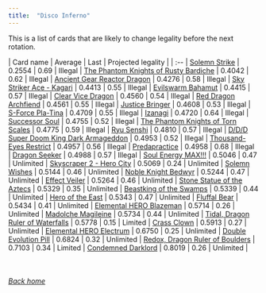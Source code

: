 ```yaml
---
title:  "Disco Inferno"
---
```


This is a list of cards that are likely to change legality before the next rotation.

| Card name | Average | Last | Projected legality |
| :-- |
[Solemn Strike](https://db.ygoprodeck.com/card/?search=Solemn%20Strike) | 0.2554 | 0.69 | Illegal |
[The Phantom Knights of Rusty Bardiche](https://db.ygoprodeck.com/card/?search=The%20Phantom%20Knights%20of%20Rusty%20Bardiche) | 0.4042 | 0.62 | Illegal |
[Ancient Gear Reactor Dragon](https://db.ygoprodeck.com/card/?search=Ancient%20Gear%20Reactor%20Dragon) | 0.4276 | 0.58 | Illegal |
[Sky Striker Ace - Kagari](https://db.ygoprodeck.com/card/?search=Sky%20Striker%20Ace%20-%20Kagari) | 0.4413 | 0.55 | Illegal |
[Evilswarm Bahamut](https://db.ygoprodeck.com/card/?search=Evilswarm%20Bahamut) | 0.4415 | 0.57 | Illegal |
[Clear Vice Dragon](https://db.ygoprodeck.com/card/?search=Clear%20Vice%20Dragon) | 0.4560 | 0.54 | Illegal |
[Red Dragon Archfiend](https://db.ygoprodeck.com/card/?search=Red%20Dragon%20Archfiend) | 0.4561 | 0.55 | Illegal |
[Justice Bringer](https://db.ygoprodeck.com/card/?search=Justice%20Bringer) | 0.4608 | 0.53 | Illegal |
[S-Force Pla-Tina](https://db.ygoprodeck.com/card/?search=S-Force%20Pla-Tina) | 0.4709 | 0.55 | Illegal |
[Izanagi](https://db.ygoprodeck.com/card/?search=Izanagi) | 0.4720 | 0.64 | Illegal |
[Successor Soul](https://db.ygoprodeck.com/card/?search=Successor%20Soul) | 0.4755 | 0.52 | Illegal |
[The Phantom Knights of Torn Scales](https://db.ygoprodeck.com/card/?search=The%20Phantom%20Knights%20of%20Torn%20Scales) | 0.4775 | 0.59 | Illegal |
[Ryu Senshi](https://db.ygoprodeck.com/card/?search=Ryu%20Senshi) | 0.4810 | 0.57 | Illegal |
[D/D/D Super Doom King Dark Armageddon](https://db.ygoprodeck.com/card/?search=D/D/D%20Super%20Doom%20King%20Dark%20Armageddon) | 0.4953 | 0.52 | Illegal |
[Thousand-Eyes Restrict](https://db.ygoprodeck.com/card/?search=Thousand-Eyes%20Restrict) | 0.4957 | 0.56 | Illegal |
[Predapractice](https://db.ygoprodeck.com/card/?search=Predapractice) | 0.4958 | 0.68 | Illegal |
[Dragon Seeker](https://db.ygoprodeck.com/card/?search=Dragon%20Seeker) | 0.4988 | 0.57 | Illegal |
[Soul Energy MAX!!!](https://db.ygoprodeck.com/card/?search=Soul%20Energy%20MAX!!!) | 0.5046 | 0.47 | Unlimited |
[Skyscraper 2 - Hero City](https://db.ygoprodeck.com/card/?search=Skyscraper%202%20-%20Hero%20City) | 0.5069 | 0.24 | Unlimited |
[Solemn Wishes](https://db.ygoprodeck.com/card/?search=Solemn%20Wishes) | 0.5144 | 0.46 | Unlimited |
[Noble Knight Bedwyr](https://db.ygoprodeck.com/card/?search=Noble%20Knight%20Bedwyr) | 0.5244 | 0.47 | Unlimited |
[Effect Veiler](https://db.ygoprodeck.com/card/?search=Effect%20Veiler) | 0.5264 | 0.46 | Unlimited |
[Stone Statue of the Aztecs](https://db.ygoprodeck.com/card/?search=Stone%20Statue%20of%20the%20Aztecs) | 0.5329 | 0.35 | Unlimited |
[Beastking of the Swamps](https://db.ygoprodeck.com/card/?search=Beastking%20of%20the%20Swamps) | 0.5339 | 0.44 | Unlimited |
[Hero of the East](https://db.ygoprodeck.com/card/?search=Hero%20of%20the%20East) | 0.5343 | 0.47 | Unlimited |
[Fluffal Bear](https://db.ygoprodeck.com/card/?search=Fluffal%20Bear) | 0.5434 | 0.41 | Unlimited |
[Elemental HERO Blazeman](https://db.ygoprodeck.com/card/?search=Elemental%20HERO%20Blazeman) | 0.5714 | 0.26 | Unlimited |
[Madolche Magileine](https://db.ygoprodeck.com/card/?search=Madolche%20Magileine) | 0.5734 | 0.44 | Unlimited |
[Tidal, Dragon Ruler of Waterfalls](https://db.ygoprodeck.com/card/?search=Tidal,%20Dragon%20Ruler%20of%20Waterfalls) | 0.5778 | 0.15 | Limited |
[Crass Clown](https://db.ygoprodeck.com/card/?search=Crass%20Clown) | 0.5913 | 0.27 | Unlimited |
[Elemental HERO Electrum](https://db.ygoprodeck.com/card/?search=Elemental%20HERO%20Electrum) | 0.6750 | 0.25 | Unlimited |
[Double Evolution Pill](https://db.ygoprodeck.com/card/?search=Double%20Evolution%20Pill) | 0.6824 | 0.32 | Unlimited |
[Redox, Dragon Ruler of Boulders](https://db.ygoprodeck.com/card/?search=Redox,%20Dragon%20Ruler%20of%20Boulders) | 0.7103 | 0.34 | Limited |
[Condemned Darklord](https://db.ygoprodeck.com/card/?search=Condemned%20Darklord) | 0.8019 | 0.26 | Unlimited |

<br>

###### [Back home](index)